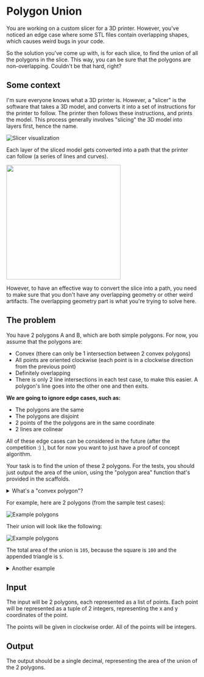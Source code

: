 # Polygon Union

You are working on a custom slicer for a 3D printer. However, you've noticed an edge case where some STL files contain overlapping shapes, which causes weird bugs in your code.

So the solution you've come up with, is for each slice, to find the union of all the polygons in the slice. This way, you can be sure that the polygons are non-overlapping. Couldn't be that hard, right?

## Some context

I'm sure everyone knows what a 3D printer is. However, a "slicer" is the software that takes a 3D model, and converts it into a set of instructions for the printer to follow. The printer then follows these instructions, and prints the model. This process generally involves "slicing" the 3D model into layers first, hence the name.

![Slicer visualization](_images/slicer.png)

Each layer of the sliced model gets converted into a path that the printer can follow (a series of lines and curves).

<img src="_images/print.png" height="300px">

However, to have an effective way to convert the slice into a path, you need to make sure that you don't have any overlapping geometry or other weird artifacts. The overlapping geometry part is what you're trying to solve here.

## The problem

You have 2 polygons A and B, which are both simple polygons. For now, you assume that the polygons are:

- Convex (there can only be 1 intersection between 2 convex polygons)
- All points are oriented clockwise (each point is in a clockwise direction from the previous point)
- Definitely overlapping
- There is only 2 line intersections in each test case, to make this easier. A polygon's line goes into the other one and then exits.

**We are going to ignore edge cases, such as:**

- The polygons are the same
- The polygons are disjoint
- 2 points of the the polygons are in the same coordinate
- 2 lines are colinear

All of these edge cases can be considered in the future (after the competition :) ), but for now you want to just have a proof of concept algorithm.

Your task is to find the union of these 2 polygons. For the tests, you should just output the area of the union, using the "polygon area" function that's provided in the scaffolds.

<details>
<summary>What's a "convex polygon"?</summary>

A convex polygon is a polygon that has no concave angles. In other words, if you take any 2 points on the polygon, the line segment between them will be contained within the polygon.

As you can see in the below image, if we draw a line between the 2 bottom points of the concave polygon, the line segment will be outside of the polygon.

There can only be 1 intersection between 2 convex polygons, while a concave polygon can have multiple complex intersections.

![Convex polygon](_images/convex.png)

</details>

For example, here are 2 polygons (from the sample test cases):

![Example polygons](_images/polygons1.png)

Their union will look like the following:

![Example polygons](_images/polygons3.png)

The total area of the union is `105`, because the square is `100` and the appended triangle is `5`.

<details>
<summary>Another example</summary>

Here is another example:

![Example polygons](_images/polygons4.png)

Their union will look like the following:

![Example polygons](_images/polygons5.png)

With the total area being `175`, as the two squares are `100` each, with their overlap being `25`.

</details>

## Input

The input will be 2 polygons, each represented as a list of points. Each point will be represented as a tuple of 2 integers, representing the x and y coordinates of the point.

The points will be given in clockwise order. All of the points will be integers.

## Output

The output should be a single decimal, representing the area of the union of the 2 polygons.
